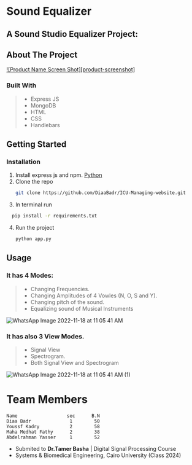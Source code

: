 # Sound Equalizer



## A Sound Studio Equalizer Project:


## About The Project

[![Product Name Screen Shot][product-screenshot]](https://example.com)


### Built With

> - Express JS
> - MongoDB
> - HTML
> - CSS
> - Handlebars

## Getting Started

### Installation

1. Install express js and npm. <a href="https://www.python.org/downloads/">Python</a>
2. Clone the repo
   ```sh
   git clone https://github.com/DiaaBadr/ICU-Managing-website.git
   ```
3. In terminal run
 ```sh
   pip install -r requirements.txt
   ```
4. Run the project

    ```sh
    python app.py
    ```

## Usage
### It has 4 Modes:
>- Changing Frequencies.
>- Changing Amplitudes of 4 Vowles (N, O, S and Y).
>- Changing pitch of the sound.
>- Equalizing sound of Musical Instruments

![WhatsApp Image 2022-11-18 at 11 05 41 AM](https://user-images.githubusercontent.com/77173710/202704562-71ed2296-63ed-4385-85ab-d4d0a5a08150.jpeg)

### It has also 3 View Modes.
>- Signal View
>- Spectrogram.
>- Both Signal View and Spectrogram

![WhatsApp Image 2022-11-18 at 11 05 41 AM (1)](https://user-images.githubusercontent.com/77173710/202704893-cde93f6a-8b15-48dd-9c0b-f48b0e54e108.jpeg)

 
 # Team Members
    Name                  sec      B.N
    Diaa Badr              1        50
    Youssf Kadry           2        58
    Maha Medhat Fathy      2        38
    Abdelrahman Yasser     1        52
    
- Submited to **Dr.Tamer Basha** | Digital Signal Processing Course
- Systems & Biomedical Engineering, Cairo University (Class 2024)
